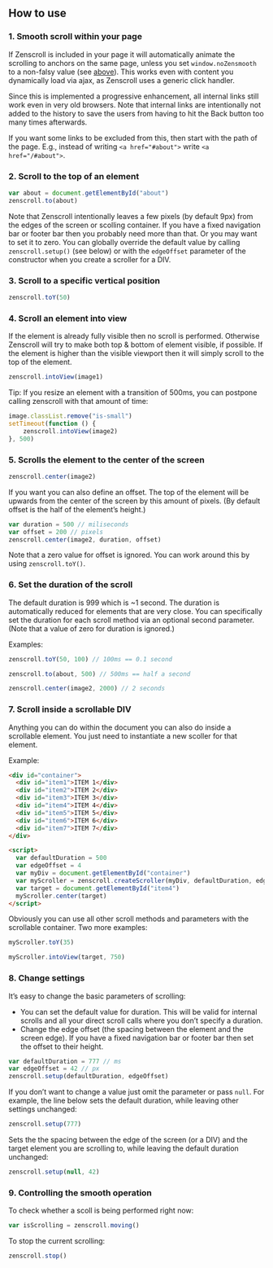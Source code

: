 ## How to use


### 1. Smooth scroll within your page

If Zenscroll is included in your page it will automatically animate the scrolling to anchors on the same page, unless you set `window.noZensmooth` to a non-falsy value (see [above](#install)). This works even with content you dynamically load via ajax, as Zenscroll uses a generic click handler.

Since this is implemented a progressive enhancement, all internal links still work even in very old browsers. Note that internal links are intentionally not added to the history to save the users from having to hit the Back button too many times afterwards.

If you want some links to be excluded from this, then start with the path of the page. E.g., instead of writing `<a href="#about">` write  `<a href="/#about">`. 


### 2. Scroll to the top of an element

````js
var about = document.getElementById("about")
zenscroll.to(about)
````

Note that Zenscroll intentionally leaves a few pixels (by default 9px) from the edges of the screen or scolling container. If you have a fixed navigation bar or footer bar then you probably need more than that. Or you may want to set it to zero. You can globally override the default value by calling `zenscroll.setup()` (see below) or with the `edgeOffset` parameter of the constructor when you create a scroller for a DIV.


### 3. Scroll to a specific vertical position

````js
zenscroll.toY(50)
````


### 4. Scroll an element into view 

If the element is already fully visible then no scroll is performed. Otherwise Zenscroll will try to make both top & bottom of element visible, if possible. If the element is higher than the visible viewport then it will simply scroll to the top of the element. 

````js
zenscroll.intoView(image1)
````

Tip: If you resize an element with a transition of 500ms, you can postpone calling zenscroll with that amount of time:

````js
image.classList.remove("is-small")
setTimeout(function () { 
    zenscroll.intoView(image2) 
}, 500)
````


### 5. Scrolls the element to the center of the screen

````js
zenscroll.center(image2)
````

If you want you can also define an offset. The top of the element will be upwards from the center of the screen by this amount of pixels. (By default offset is the half of the element’s height.)

````js
var duration = 500 // miliseconds
var offset = 200 // pixels
zenscroll.center(image2, duration, offset)
````

Note that a zero value for offset is ignored. You can work around this by using `zenscroll.toY()`.


### 6. Set the duration of the scroll

The default duration is 999 which is ~1 second. The duration is automatically reduced for elements that are very close. You can specifically set the duration for each scroll method via an optional second parameter. (Note that a value of zero for duration is ignored.)

Examples:

````js
zenscroll.toY(50, 100) // 100ms == 0.1 second
````

````js
zenscroll.to(about, 500) // 500ms == half a second
````

````js
zenscroll.center(image2, 2000) // 2 seconds
````


### 7. Scroll inside a scrollable DIV

Anything you can do within the document you can also do inside a scrollable element. You just need to instantiate a new scoller for that element.

Example:

````html
<div id="container">
  <div id="item1">ITEM 1</div>
  <div id="item2">ITEM 2</div>
  <div id="item3">ITEM 3</div>
  <div id="item4">ITEM 4</div>
  <div id="item5">ITEM 5</div>
  <div id="item6">ITEM 6</div>
  <div id="item7">ITEM 7</div>
</div>

<script>
  var defaultDuration = 500
  var edgeOffset = 4
  var myDiv = document.getElementById("container")
  var myScroller = zenscroll.createScroller(myDiv, defaultDuration, edgeOffset)
  var target = document.getElementById("item4")
  myScroller.center(target)
</script>
````

Obviously you can use all other scroll methods and parameters with the scrollable container. Two more examples:

````js
myScroller.toY(35)
````

````js
myScroller.intoView(target, 750)
````


### 8. Change settings

It’s easy to change the basic parameters of scrolling:

- You can set the default value for duration. This will be valid for internal scrolls and all your direct scroll calls where you don’t specify a duration.
- Change the edge offset (the spacing between the element and the screen edge). If you have a fixed navigation bar or footer bar then set the offset to their height.

````js
var defaultDuration = 777 // ms
var edgeOffset = 42 // px
zenscroll.setup(defaultDuration, edgeOffset)
````

If you don’t want to change a value just omit the parameter or pass `null`. For example, the line below sets the default duration, while leaving other settings unchanged:

````js
zenscroll.setup(777)
````

Sets the the spacing between the edge of the screen (or a DIV) and the target element you are scrolling to, while leaving the default duration unchanged:

````js
zenscroll.setup(null, 42)
````


### 9. Controlling the smooth operation

To check whether a scoll is being performed right now:

````js
var isScrolling = zenscroll.moving()
````

To stop the current scrolling:

````js
zenscroll.stop()
````
